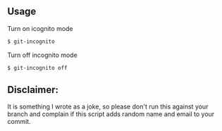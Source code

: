 
## Usage
Turn on icognito mode
```bash
$ git-incognito
```

Turn off incognito mode
```bash
$ git-incognito off
```

## Disclaimer:
It is something I wrote as a joke, so please don't run this against your branch and complain if this script adds random name and email to your commit.
